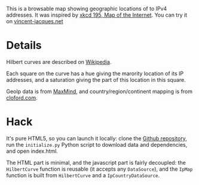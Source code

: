 This is a browsable map showing geographic locations of to IPv4 addresses. It was inspired by [xkcd 195, Map of the Internet](http://xkcd.com/195/).
You can try it on [vincent-jacques.net](http://vincent-jacques.net/IpMap/)

Details
=======

Hilbert curves are described on [Wikipedia](http://en.wikipedia.org/wiki/Hilbert_curve).

Each square on the curve has a hue giving the marority location of its IP addresses, and a saturation giving the part of this location in this square.

GeoIp data is from [MaxMind](http://www.maxmind.com/app/geolite), and country/region/continent mapping is from [cloford.com](http://cloford.com/resources/codes/index.htm).

Hack
====

It's pure HTML5, so you can launch it locally: clone the [Github repository](https://github.com/jacquev6/IpMap), run the `initialize.py` Python script to download data and dependencies, and open index.html.

The HTML part is minimal, and the javascript part is fairly decoupled: the `HilbertCurve` function is reusable (it accepts any `DataSource`), and the `IpMap` function is built from `HilbertCurve` and a `IpCountryDataSource`.
